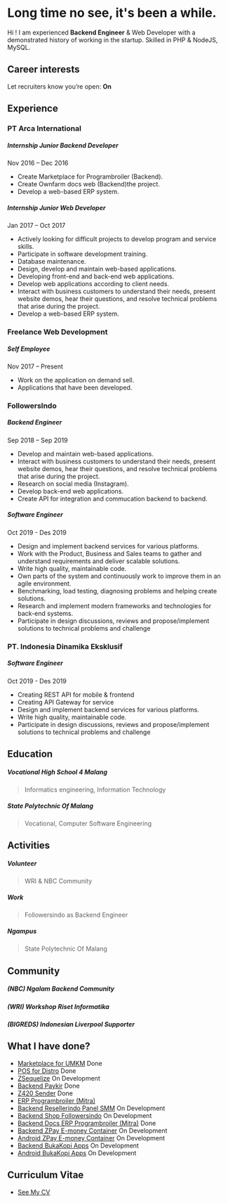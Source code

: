 
# Long time no see, it's been a while.

Hi ! I am experienced **Backend Engineer** & Web Developer with a demonstrated history of working in the startup. Skilled in PHP & NodeJS, MySQL.
## Career interests
Let recruiters know you’re open: **On**

## Experience
### PT Arca International
##### Internship Junior Backend Developer
Nov 2016 – Dec 2016
- Create Marketplace for Programbroiler (Backend).
- Create Ownfarm docs web (Backend)the project.
- Develop a web-based ERP system.

##### Internship Junior Web Developer
Jan 2017 – Oct 2017
- Actively looking for difficult projects to develop program and service skills.
- Participate in software development training.
- Database maintenance.
- Design, develop and maintain web-based applications.
- Developing front-end and back-end web applications.
- Develop web applications according to client needs.
- Interact with business customers to understand their needs, present website demos, hear their questions, and resolve technical problems that arise during the project.
- Develop a web-based ERP system.

### Freelance Web Development
##### Self Employee
Nov 2017 – Present
- Work on the application on demand sell. 
- Applications that have been developed.

### FollowersIndo
##### Backend Engineer
Sep 2018 – Sep 2019
- Develop and maintain web-based applications.
- Interact with business customers to understand their needs, present website demos, hear their questions, and resolve technical problems that arise during the project.
- Research on social media (Instagram).
- Develop back-end web applications.
- Create API for integration and commucation backend to backend.

##### Software Engineer
Oct 2019 - Des 2019
- Design and implement backend services for various platforms.
- Work with the Product, Business and Sales teams to gather and understand requirements and deliver scalable solutions.
- Write high quality, maintainable code.
- Own parts of the system and continuously work to improve them in an agile environment.
- Benchmarking, load testing, diagnosing problems and helping create solutions.
- Research and implement modern frameworks and technologies for back-end systems.
- Participate in design discussions, reviews and propose/implement solutions to technical problems and challenge

### PT. Indonesia Dinamika Eksklusif
##### Software Engineer
Oct 2019 - Des 2019
- Creating REST API for mobile & frontend
- Creating API Gateway for service
- Design and implement backend services for various platforms.
- Write high quality, maintainable code.
- Participate in design discussions, reviews and propose/implement solutions to technical problems and challenge

## Education
##### Vocational High School 4 Malang
> Informatics engineering, Information Technology

##### State Polytechnic Of Malang
> Vocational, Computer Software Engineering

## Activities
##### Volunteer
> WRI & NBC Community

##### Work
> Followersindo as Backend Engineer

##### Ngampus
> State Polytechnic Of Malang

## Community
##### (NBC) Ngalam Backend Community
##### (WRI) Workshop Riset Informatika
##### (BIGREDS) Indonesian Liverpool Supporter

## What I have done?
- [Marketplace for UMKM](http://desk.travelticketdesk.com/) Done
- [POS for Distro](https://github.com/alfaben12/kprpllasttask) Done
- [ZSequelize](https://alfaben12.github.io/ZSequelize/) On Development
- [Backend Paykir](https://github.com/alfaben12/E-Parking) Done
- [Z420 Sender](https://github.com/alfaben12/Z420Sender) Done
- [ERP Programbroiler (Mitra)](https://programbroiler.com/) 
- [Backend Resellerindo Panel SMM](https://panel.resellerindo.com/reseller.php/login/) On Development
- [Backend Shop Followersindo](https://shop.followersindo.com/) On Development
- [Backend Docs ERP Programbroiler (Mitra)](http://userguideonfarm.seribupulau.com/) Done
- [Backend ZPay E-money Container](https://github.com/alfaben12/e-money-container) On Development
- [Android ZPay E-money Container](https://github.com/alfaben12/Container-Emoney) On Development
- [Backend BukaKopi Apps](https://store.kutjur.com/) On Development
- [Android BukaKopi Apps](https://store.kutjur.com/) On Development

## Curriculum Vitae
- [See My CV](https://drive.google.com/file/d/1Vha09VtFgIyxQqutYi45U4WEBDItR4gg/view?usp=sharing)
